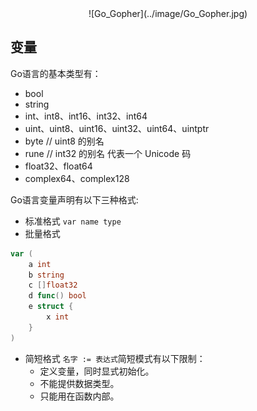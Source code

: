 <center>
![Go_Gopher](../image/Go_Gopher.jpg)
</center>

## 变量

Go语言的基本类型有：

- bool
- string
- int、int8、int16、int32、int64
- uint、uint8、uint16、uint32、uint64、uintptr
- byte // uint8 的别名
- rune // int32 的别名 代表一个 Unicode 码
- float32、float64
- complex64、complex128

Go语言变量声明有以下三种格式:

- 标准格式 `var name type`
- 批量格式
```go
var (
    a int
    b string
    c []float32
    d func() bool
    e struct {
        x int
    }
)
```
- 简短格式 ```名字 := 表达式```简短模式有以下限制：
    - 定义变量，同时显式初始化。
    - 不能提供数据类型。
    - 只能用在函数内部。
